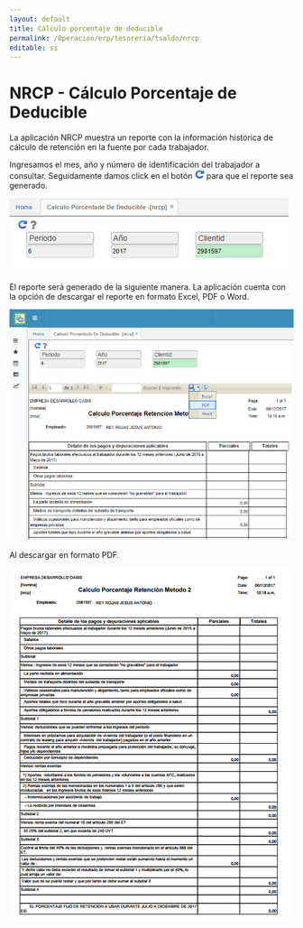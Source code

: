 ```yaml
---
layout: default
title: Cálculo porcentaje de deducible
permalink: /Operacion/erp/tesoreria/tsaldo/nrcp
editable: si
---
```


# NRCP - Cálculo Porcentaje de Deducible

La aplicación NRCP muestra un reporte con la información histórica de cálculo de retención en la fuente por cada trabajador.  

Ingresamos el mes, año y número de identificación del trabajador a consultar. Seguidamente damos click en el botón ![](act.png) para que el reporte sea generado.  

![](nrcp.png)

El reporte será generado de la siguiente manera. La aplicación cuenta con la opción de descargar el reporte en formato Excel, PDF o Word.  

![](nrcp1.png)

Al descargar en formato PDF.  

![](nrcp2.png)